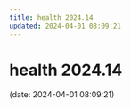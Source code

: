 ```yaml
---
title: health 2024.14
updated: 2024-04-01 08:09:21
---
```


# health 2024.14

(date: 2024-04-01 08:09:21)

